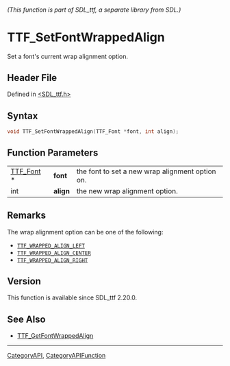###### (This function is part of SDL_ttf, a separate library from SDL.)
# TTF_SetFontWrappedAlign

Set a font's current wrap alignment option.

## Header File

Defined in [<SDL_ttf.h>](https://github.com/libsdl-org/SDL_ttf/blob/SDL2/include/SDL_ttf.h)

## Syntax

```c
void TTF_SetFontWrappedAlign(TTF_Font *font, int align);
```

## Function Parameters

|                        |           |                                                 |
| ---------------------- | --------- | ----------------------------------------------- |
| [TTF_Font](TTF_Font) * | **font**  | the font to set a new wrap alignment option on. |
| int                    | **align** | the new wrap alignment option.                  |

## Remarks

The wrap alignment option can be one of the following:

- [`TTF_WRAPPED_ALIGN_LEFT`](TTF_WRAPPED_ALIGN_LEFT)
- [`TTF_WRAPPED_ALIGN_CENTER`](TTF_WRAPPED_ALIGN_CENTER)
- [`TTF_WRAPPED_ALIGN_RIGHT`](TTF_WRAPPED_ALIGN_RIGHT)

## Version

This function is available since SDL_ttf 2.20.0.

## See Also

- [TTF_GetFontWrappedAlign](TTF_GetFontWrappedAlign)

----
[CategoryAPI](CategoryAPI), [CategoryAPIFunction](CategoryAPIFunction)

